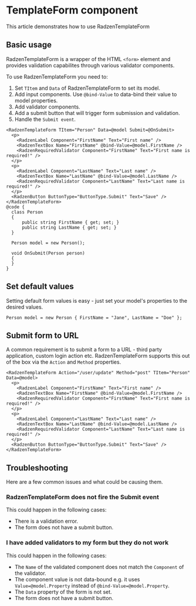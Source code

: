 # TemplateForm component
This article demonstrates how to use RadzenTemplateForm

## Basic usage
RadzenTemplateForm is a wrapper of the HTML `<form>` element and provides validation capabilites through various validator components.

To use RadzenTemplateForm you need to:
1. Set `TItem` and `Data` of RadzenTemplateForm to set its model.
1. Add input components. Use `@bind-Value` to data-bind their value to model properties.
1. Add validator components.
1. Add a submit button that will trigger form submission and validation.
1. Handle the `Submit event`.
```
<RadzenTemplateForm TItem="Person" Data=@model Submit=@OnSubmit>
  <p>
    <RadzenLabel Component="FirstName" Text="First name" />
    <RadzenTextBox Name="FirstName" @bind-Value=@model.FirstName />
    <RadzenRequiredValidator Component="FirstName" Text="First name is required!" />
  </p>
  <p>
    <RadzenLabel Component="LastName" Text="Last name" />
    <RadzenTextBox Name="LastName" @bind-Value=@model.LastName />
    <RadzenRequiredValidator Component="LastName" Text="Last name is required!" />
  </p>
  <RadzenButton ButtonType="ButtonType.Submit" Text="Save" />
</RadzenTemplateForm>
@code {
  class Person
  {
      public string FirstName { get; set; }
      public string LastName { get; set; }
  }

  Person model = new Person();

  void OnSubmit(Person person)
  {
  }
}
```
## Set default values
Setting default form values is easy - just set your model's properties to the desired values.
```
Person model = new Person { FirstName = "Jane", LastName = "Doe" };
```
## Submit form to URL
A common requirement is to submit a form to a URL - third party application, custom login action etc. RadzenTemplateForm supports
this out of the box via the `Action` and `Method` properties. 
```
<RadzenTemplateForm Action="/user/update" Method="post" TItem="Person" Data=@model>
  <p>
    <RadzenLabel Component="FirstName" Text="First name" />
    <RadzenTextBox Name="FirstName" @bind-Value=@model.FirstName />
    <RadzenRequiredValidator Component="FirstName" Text="First name is required!" />
  </p>
  <p>
    <RadzenLabel Component="LastName" Text="Last name" />
    <RadzenTextBox Name="LastName" @bind-Value=@model.LastName />
    <RadzenRequiredValidator Component="LastName" Text="Last name is required!" />
  </p>
  <RadzenButton ButtonType="ButtonType.Submit" Text="Save" />
</RadzenTemplateForm>
```
## Troubleshooting
Here are a few common issues and what could be causing them.
### RadzenTemplateForm does not fire the Submit event
This could happen in the following cases:
- There is a validation error.
- The form does not have a submit button.
### I have added validators to my form but they do not work
This could happen in the following cases:
- The `Name` of the validated component does not match the `Component` of the validator.
- The component value is not data-bound e.g. it uses `Value=@model.Property` instead of `@bind-Value=@model.Property`.
- The `Data` property of the form is not set.
- The form does not have a submit button.